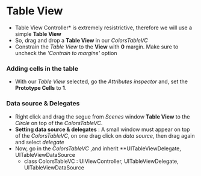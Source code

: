 
# Table View

  * Table View Controller* is extremely resistrictive, therefore we will use a simple **Table View**
  * So, drag and drop a **Table View** in our *ColorsTableVC*
  * Constrain the *Table View* to the **View** with **0** margin. Make sure to uncheck the *'Contrain to margins'* option

### Adding cells in the table 
  * With our *Table View* selected, go the *Attributes inspector* and, set the **Prototype Cells** to **1**.

### Data source & Delegates

  * Right click and drag the segue from *Scenes* window **Table View** to the *Circle* on top of the *ColorsTableVC*.
  * **Setting data source & delegates** : A small window must appear on top of the *ColorsTableVC*, on one drag click on *data source*, then drag again and select *delegate*
  * Now, go in the *ColorsTableVC* ,and inherit **UITableViewDelegate, UITableViewDataSource
     * class ColorsTableVC : UIViewController, UITableViewDelegate, UITableViewDataSource   
